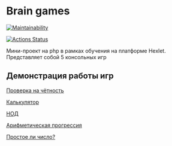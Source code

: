 # Brain games

[![Maintainability](https://api.codeclimate.com/v1/badges/87debcc0a45124a405cd/maintainability)](https://codeclimate.com/github/Kskroha/php-project-45/maintainability)

[![Actions Status](https://github.com/Kskroha/php-project-45/workflows/hexlet-check/badge.svg)](https://github.com/Kskroha/php-project-45/actions)

Мини-проект на php в рамках обучения на платформе Hexlet. Представляет собой 5 консольных игр

## Демонстрация работы игр

[Проверка на чётность](https://asciinema.org/a/yrZtqOWmJrW1PA4yp5uuJofCE)

[Калькулятор](https://asciinema.org/a/y2dmd91r7zcXzozmajVI67bZE)

[НОД](https://asciinema.org/a/ylDKgtkLs8QuJ1PjTC03hNNMx)

[Арифметическая прогрессия](https://asciinema.org/a/ayBHxlvW7qvjzxZA1flBAvddN)

[Простое ли число?](https://asciinema.org/a/HN5mu076QStGyaVLX7e3baNiQ)
